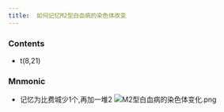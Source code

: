 ```yaml
---
title:  如何记忆M2型白血病的染色体改变
--- 
```


### Contents
- t(8,21)

### Mnmonic
- 记忆为比费城少1个,再加一堆2
![M2型白血病的染色体变化.png](/note-images/M2型白血病的染色体变化.png)
